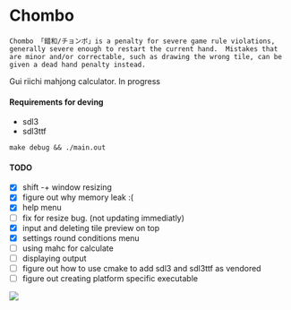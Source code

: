 # Chombo 
`Chombo 「錯和/チョンボ」is a penalty for severe game rule violations, generally severe enough to restart the current hand. 
Mistakes that are minor and/or correctable, such as drawing the wrong tile, can be given a dead hand penalty instead.`

Gui riichi mahjong calculator. In progress

#### Requirements for deving
- sdl3
- sdl3ttf
```
make debug && ./main.out
```

#### TODO
- [x] shift -+ window resizing
- [x] figure out why memory leak :(
- [x] help menu 
- [ ] fix for resize bug. (not updating immediatly) 
- [x] input and deleting tile preview on top
- [x] settings round conditions menu
- [ ] using mahc for calculate
- [ ] displaying output
- [ ] figure out how to use cmake to add sdl3 and sdl3ttf as vendored 
- [ ] figure out creating platform specific executable

![](https://c.tenor.com/wjvQf6cClREAAAAd/tenor.gif)
